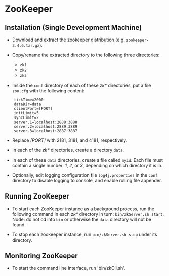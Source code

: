 # ZooKeeper

## Installation (Single Development Machine)

* Download and extract the zookeeper distribution (e.g. `zookeeper-3.4.6.tar.gz`).

* Copy/rename the extracted directory to the following three directories:
    * `zk1`
    * `zk2`
    * `zk3`

* Inside the `conf` directory of each of these _zk*_ directories, put a file `zoo.cfg` with the following content:
```
    tickTime=2000
    dataDir=data
    clientPort=[PORT]
    initLimit=5
    syncLimit=2
    server.1=localhost:2888:3888
    server.2=localhost:2889:3889
    server.3=localhost:2887:3887
```

* Replace _[PORT]_ with 2181, 3181, and 4181, respectively.

* In each of the _zk*_ directories, create a directory `data`.

* In each of these `data` directories, create a file called `myid`.
Each file must contain a single number: _1_, _2_, or _3_, depending on which directory it is in.

* Optionally, edit logging configuration file `log4j.properties` in the `conf` directory
to disable logging to console, and enable rolling file appender.


## Running ZooKeeper

* To start each ZooKeeper instance as a background process, run the following command in each 
_zk*_ directory in turn: `bin/zkServer.sh start`.
Node: do not cd into `bin` or otherwise the `data` directory will not be found.

* To stop each zookeeper instance, run `bin/zkServer.sh stop` under its directory.


## Monitoring ZooKeeper

* To start the command line interface, run 'bin/zkCli.sh'. 
